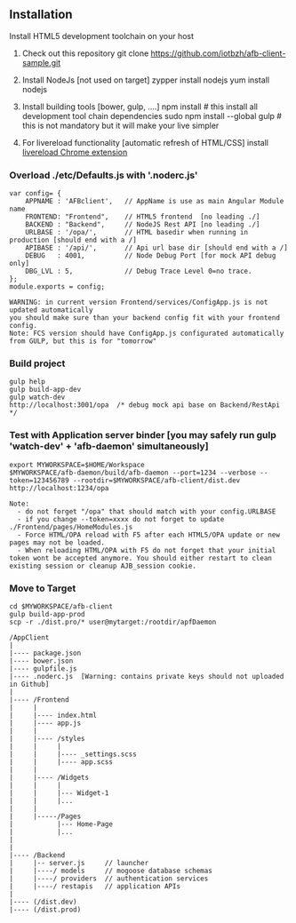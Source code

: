 
## Installation

Install HTML5 development toolchain on your host

1. Check out this repository
   git clone https://github.com/iotbzh/afb-client-sample.git

2) Install NodeJs [not used on target] 
    zypper install nodejs
    yum install nodejs

3) Install building tools [bower, gulp, ....]
   npm install # this install all development tool chain dependencies
   sudo npm install --global gulp  # this is not mandatory but it will make your live simpler

4. For livereload functionality [automatic refresh of HTML/CSS]
   install [livereload Chrome extension](https://chrome.google.com/webstore/detail/livereload/jnihajbhpnppcggbcgedagnkighmdlei)


### Overload ./etc/Defaults.js with '.noderc.js'
    var config= {
        APPNAME : 'AFBclient',   // AppName is use as main Angular Module name
        FRONTEND: "Frontend",    // HTML5 frontend  [no leading ./]
        BACKEND : "Backend",     // NodeJS Rest API [no leading ./]
        URLBASE : '/opa/',       // HTML basedir when running in production [should end with a /]
        APIBASE : '/api/',       // Api url base dir [should end with a /]
        DEBUG   : 4001,          // Node Debug Port [for mock API debug only]
        DBG_LVL : 5,             // Debug Trace Level 0=no trace.
    };
    module.exports = config;

    WARNING: in current version Frontend/services/ConfigApp.js is not updated automatically
    you should make sure than your backend config fit with your frontend config.
    Note: FCS version should have ConfigApp.js configurated automatically from GULP, but this is for "tomorrow"

### Build project
    gulp help
    gulp build-app-dev
    gulp watch-dev 
    http://localhost:3001/opa  /* debug mock api base on Backend/RestApi */

### Test with Application server binder  [you may safely run gulp 'watch-dev' + 'afb-daemon' simultaneously]
    export MYWORKSPACE=$HOME/Workspace
    $MYWORKSPACE/afb-daemon/build/afb-daemon --port=1234 --verbose --token=123456789 --rootdir=$MYWORKSPACE/afb-client/dist.dev
    http://localhost:1234/opa

    Note: 
      - do not forget "/opa" that should match with your config.URLBASE
      - if you change --token=xxxx do not forget to update ./Frontend/pages/HomeModules.js
      - Force HTML/OPA reload with F5 after each HTML5/OPA update or new pages may not be loaded. 
      - When reloading HTML/OPA with F5 do not forget that your initial token wont be accepted anymore. You should either restart to clean existing session or cleanup AJB_session cookie.

### Move to Target
    cd $MYWORKSPACE/afb-client
    gulp build-app-prod
    scp -r ./dist.pro/* user@mytarget:/rootdir/apfDaemon

    /AppClient
    |
    |---- package.json
    |---- bower.json
    |---- gulpfile.js
    |---- .noderc.js  [Warning: contains private keys should not uploaded in Github]
    |
    |---- /Frontend
    |     |
    |     |---- index.html
    |     |---- app.js
    |     |
    |     |---- /styles
    |     |     |
    |     |     |---- _settings.scss
    |     |     |---- app.scss
    |     |
    |     |---- /Widgets
    |     |     |
    |     |     |--- Widget-1
    |     |     |...
    |     |
    |     |-----/Pages
    |           |--- Home-Page
    |           |... 
    |
    |
    |---- /Backend
    |     |-- server.js     // launcher
    |     |----/ models     // mogoose database schemas
    |     |----/ providers  // authentication services
    |     |----/ restapis   // application APIs
    |
    |---- (/dist.dev)
    |---- (/dist.prod)

    